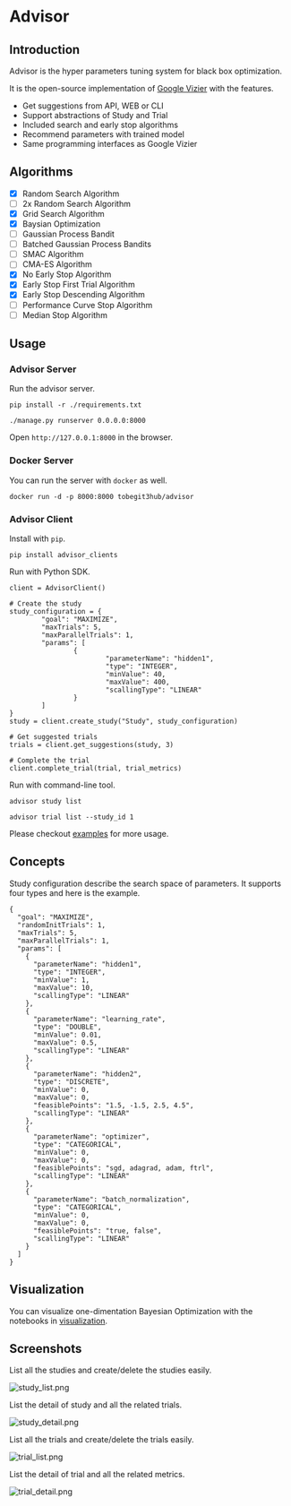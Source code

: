 # Advisor

## Introduction

Advisor is the hyper parameters tuning system for black box optimization.

It is the open-source implementation of [Google Vizier](https://static.googleusercontent.com/media/research.google.com/en//pubs/archive/46180.pdf) with the features.


* Get suggestions from API, WEB or CLI
* Support abstractions of Study and Trial
* Included search and early stop algorithms
* Recommend parameters with trained model
* Same programming interfaces as Google Vizier

## Algorithms

* [x] Random Search Algorithm
* [ ] 2x Random Search Algorithm
* [x] Grid Search Algorithm
* [x] Baysian Optimization
* [ ] Gaussian Process Bandit
* [ ] Batched Gaussian Process Bandits
* [ ] SMAC Algorithm
* [ ] CMA-ES Algorithm
* [x] No Early Stop Algorithm
* [x] Early Stop First Trial Algorithm
* [x] Early Stop Descending Algorithm
* [ ] Performance Curve Stop Algorithm
* [ ] Median Stop Algorithm

## Usage

### Advisor Server

Run the advisor server.

```
pip install -r ./requirements.txt

./manage.py runserver 0.0.0.0:8000
```

Open `http://127.0.0.1:8000` in the browser.

### Docker Server

You can run the server with `docker` as well.

```
docker run -d -p 8000:8000 tobegit3hub/advisor
```

### Advisor Client

Install with `pip`.

```
pip install advisor_clients
```

Run with Python SDK.

```
client = AdvisorClient()

# Create the study
study_configuration = {
        "goal": "MAXIMIZE",
        "maxTrials": 5,
        "maxParallelTrials": 1,
        "params": [
                {
                        "parameterName": "hidden1",
                        "type": "INTEGER",
                        "minValue": 40,
                        "maxValue": 400,
                        "scallingType": "LINEAR"
                }
        ]
}
study = client.create_study("Study", study_configuration)

# Get suggested trials
trials = client.get_suggestions(study, 3)

# Complete the trial
client.complete_trial(trial, trial_metrics)
```

Run with command-line tool.

```
advisor study list

advisor trial list --study_id 1
```

Please checkout [examples](./examples) for more usage.

## Concepts

Study configuration describe the search space of parameters. It supports four types and here is the example.

```
{
  "goal": "MAXIMIZE",
  "randomInitTrials": 1,
  "maxTrials": 5,
  "maxParallelTrials": 1,
  "params": [
    {
      "parameterName": "hidden1",
      "type": "INTEGER",
      "minValue": 1,
      "maxValue": 10,
      "scallingType": "LINEAR"
    },
    {
      "parameterName": "learning_rate",
      "type": "DOUBLE",
      "minValue": 0.01,
      "maxValue": 0.5,
      "scallingType": "LINEAR"
    },
    {
      "parameterName": "hidden2",
      "type": "DISCRETE",
      "minValue": 0,
      "maxValue": 0,
      "feasiblePoints": "1.5, -1.5, 2.5, 4.5",
      "scallingType": "LINEAR"
    },
    {
      "parameterName": "optimizer",
      "type": "CATEGORICAL",
      "minValue": 0,
      "maxValue": 0,
      "feasiblePoints": "sgd, adagrad, adam, ftrl",
      "scallingType": "LINEAR"
    },
    {
      "parameterName": "batch_normalization",
      "type": "CATEGORICAL",
      "minValue": 0,
      "maxValue": 0,
      "feasiblePoints": "true, false",
      "scallingType": "LINEAR"
    }
  ]
}
```

## Visualization

You can visualize one-dimentation Bayesian Optimization with the notebooks in [visualization](./visualization).

## Screenshots

List all the studies and create/delete the studies easily.

![study_list.png](./images/study_list.png)

List the detail of study and all the related trials.

![study_detail.png](./images/study_detail.png)

List all the trials and create/delete the trials easily.

![trial_list.png](./images/trial_list.png)

List the detail of trial and all the related metrics.

![trial_detail.png](./images/trial_detail.png)

